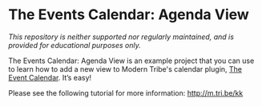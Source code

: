 # The Events Calendar: Agenda View

*This repository is neither supported nor regularly maintained, and is provided for educational purposes only.*

The Events Calendar: Agenda View is an example project that you can use to learn how to add a new view to Modern Tribe's calendar plugin, [The Event Calendar](http://wordpress.org/plugins/the-events-calendar/). It’s easy!

Please see the following tutorial for more information: 
http://m.tri.be/kk